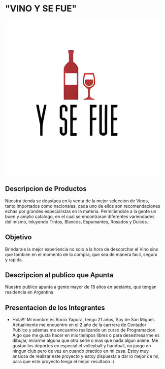 # "VINO Y SE FUE"
![](/Logo.png)


## Descripcion de Productos
Nuestra tienda se deastaca en la venta de la mejor seleccion de Vinos, tanto importados como nacionales, cada uno de ellos son recomendaciones echas por grandes especialistas en la materia. Permitiendole a la gente un buen y amplio catalogo, en el cual se encontraran diferentes variendades del mismo, inluyendo Tintos, Blancos, Espumantes, Rosados y Dulces. 


## Objetivo 
Brindarale la mejor experiencia no solo a la hora de descorchar el Vino sino que tambien en el momento de la compra, que sea de manera facil, segura y rapida. 


## Descripcion al publico que Apunta
Nuestro publico apunta a gente mayor de 18 años en adelante, que tengan residencia en Argentina. 


## Presentacion de los Integrantes
* Hola!!! Mi nombre es Rocio Yapura, tengo 21 años, Soy de San Miguel. Actualmente me encuentro en el 2 año de la carrrera de Contador Publico y ademas me encuentro realizando un curso de Programacion. Algo que me gusta hacer en mis tiempos libres o para desestresarme es dibujar, mirarme alguna que otra serie o mas que nada algun anime. Me gustan los deportes en especial el volleyball y handball, no juego en ningun club pero de vez en cuando practico en mi casa. 
Estoy muy ansiosa de realizar este proyecto y estoy dispuesta a dar lo mejor de mi, para que este proyecto tenga el mejor resultado :)  

